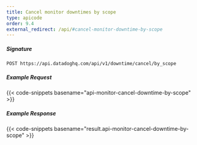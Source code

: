 ```yaml
---
title: Cancel monitor downtimes by scope
type: apicode
order: 9.4
external_redirect: /api/#cancel-monitor-downtime-by-scope
---
```


##### Signature
`POST https://api.datadoghq.com/api/v1/downtime/cancel/by_scope`
##### Example Request
{{< code-snippets basename="api-monitor-cancel-downtime-by-scope" >}}
##### Example Response
{{< code-snippets basename="result.api-monitor-cancel-downtime-by-scope" >}}

